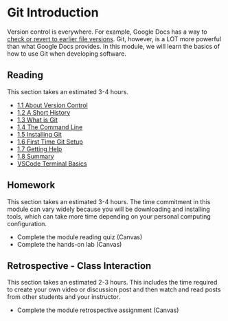 # Git Introduction

Version control is everywhere. For example, Google Docs has a way to
[check or revert to earlier file
versions](https://support.google.com/a/users/answer/9308971?hl=en). Git,
however, is a LOT more powerful than what Google Docs provides. In
this module, we will learn the basics of how to use Git when developing
software.

## Reading

This section takes an estimated 3-4 hours.

- [1.1 About Version Control](https://git-scm.com/book/en/v2/Getting-Started-About-Version-Control)
- [1.2 A Short History](https://git-scm.com/book/en/v2/Getting-Started-A-Short-History-of-Git)
- [1.3 What is Git](https://git-scm.com/book/en/v2/Getting-Started-What-is-Git%3F)
- [1.4 The Command Line](https://git-scm.com/book/en/v2/Getting-Started-The-Command-Line)
- [1.5 Installing Git](https://git-scm.com/book/en/v2/Getting-Started-Installing-Git)
- [1.6 First Time Git Setup](https://git-scm.com/book/en/v2/Getting-Started-First-Time-Git-Setup)
- [1.7 Getting Help](https://git-scm.com/book/en/v2/Getting-Started-Getting-Help)
- [1.8 Summary](https://git-scm.com/book/en/v2/Getting-Started-Summary)
- [VSCode Terminal Basics](https://code.visualstudio.com/docs/terminal/basics)

## Homework

This section takes an estimated 3-4 hours. The time commitment in this
module can vary widely because you will be downloading and installing
tools, which can take more time depending on your personal computing
configuration.

- Complete the module reading quiz (Canvas)
- Complete the hands-on lab (Canvas)

## Retrospective - Class Interaction

This section takes an estimated 2-3 hours. This includes the time
required to create your own video or discussion post and then watch and
read posts from other students and your instructor.

- Complete the module retrospective assignment (Canvas)
